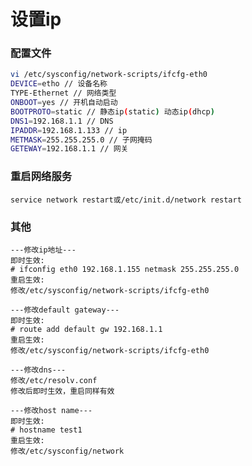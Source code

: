 # 设置ip

### 配置文件

```bash
vi /etc/sysconfig/network-scripts/ifcfg-eth0
DEVICE=etho // 设备名称
TYPE-Ethernet // 网络类型
ONBOOT=yes // 开机自动启动
BOOTPROTO=static // 静态ip(static) 动态ip(dhcp)
DNS1=192.168.1.1 // DNS
IPADDR=192.168.1.133 // ip
METMASK=255.255.255.0 // 子网掩码
GETEWAY=192.168.1.1 // 网关
```

### 重启网络服务

``
service network restart或/etc/init.d/network restart
``

### 其他
```
---修改ip地址---
即时生效:
# ifconfig eth0 192.168.1.155 netmask 255.255.255.0
重启生效:
修改/etc/sysconfig/network-scripts/ifcfg-eth0

---修改default gateway---
即时生效:
# route add default gw 192.168.1.1
重启生效:
修改/etc/sysconfig/network-scripts/ifcfg-eth0

---修改dns---
修改/etc/resolv.conf
修改后即时生效，重启同样有效

---修改host name---
即时生效:
# hostname test1
重启生效:
修改/etc/sysconfig/network

```
